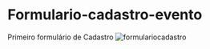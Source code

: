 # Formulario-cadastro-evento
Primeiro formulário de Cadastro 
![formulariocadastro](https://user-images.githubusercontent.com/89541042/133140368-ba9a3e48-a9d2-469f-9548-6ce91c023829.png)

